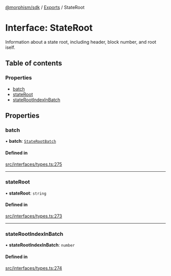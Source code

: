 [@morphism/sdk](../README) / [Exports](../modules) / StateRoot

# Interface: StateRoot

Information about a state root, including header, block number, and root iself.

## Table of contents

### Properties

- [batch](StateRoot#batch)
- [stateRoot](StateRoot#stateroot)
- [stateRootIndexInBatch](StateRoot#staterootindexinbatch)

## Properties

### batch

• **batch**: [`StateRootBatch`](StateRootBatch)

#### Defined in

[src/interfaces/types.ts:275](https://github.com/morphism-labs/sdk/blob/97c4394/src/interfaces/types.ts#L275)

___

### stateRoot

• **stateRoot**: `string`

#### Defined in

[src/interfaces/types.ts:273](https://github.com/morphism-labs/sdk/blob/97c4394/src/interfaces/types.ts#L273)

___

### stateRootIndexInBatch

• **stateRootIndexInBatch**: `number`

#### Defined in

[src/interfaces/types.ts:274](https://github.com/morphism-labs/sdk/blob/97c4394/src/interfaces/types.ts#L274)
